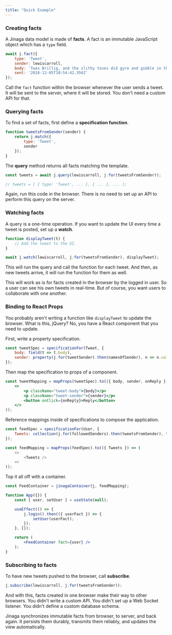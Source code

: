 ```yaml
---
title: "Quick Example"
---
```


### Creating facts

A Jinaga data model is made of **facts**.
A fact is an immutable JavaScript object which has a `type` field.

```javascript
await j.fact({
    type: 'Tweet',
    sender: lewiscarroll,
    body: 'Twas Brillig, and the slithy toves did gyre and gimble in the wabe.',
    sent: '2018-12-05T10:54:42.356Z'
});
```

Call the `fact` function within the browser whenever the user sends a tweet.
It will be sent to the server, where it will be stored.
You don't need a custom API for that.

### Querying facts

To find a set of facts, first define a **specification function**.

```javascript
function tweetsFromSender(sender) {
    return j.match({
        type: 'Tweet',
        sender
    });
}
```

The **query** method returns all facts matching the template.

```javascript
const tweets = await j.query(lewiscarroll, j.for(tweetsFromSender));

// tweets = [ { type: 'Tweet', ... }, { ... }, ... ];
```

Again, run this code in the browser.
There is no need to set up an API to perform this query on the server.

### Watching facts

A query is a one-time operation.
If you want to update the UI every time a tweet is posted, set up a **watch**.

```javascript
function displayTweet(t) {
    // Add the tweet to the UI.
}

await j.watch(lewiscarroll, j.for(tweetsFromSender), displayTweet);
```

This will run the query and call the function for each tweet.
And then, as new tweets arrive, it will run the function for them as well.

This will work as is for facts created in the browser by the logged in user.
So a user can see his own tweets in real-time.
But of course, you want users to collaborate with one another.

### Binding to React Props

You probably aren't writing a function like `displayTweet` to update the browser.
What is this, jQuery?
No, you have a React component that you need to update.

First, write a property specification.

```javascript
const tweetSpec = specificationFor(Tweet, {
    body: field(t => t.body),
    sender: property(j.for(tweetSender).then(namesOfSender), n => n.value, "<sender>")
});
```

Then map the specification to props of a component.

```jsx
const tweetMapping = mapProps(tweetSpec).to(({ body, sender, onReply }) => (
    <>
        <p className="tweet-body">{body}</p>
        <p className="tweet-sender">{sender}</p>
        <button onClick={onReply}>Reply</button>
    </>
));
```

Reference mappings inside of specifications to compose the application.

```javascript
const feedSpec = specificationFor(User, {
    Tweets: collection(j.for(followedSenders).then(tweetsFromSender), tweetMapping)
});

const feedMapping = mapProps(feedSpec).to(({ Tweets }) => (
    <>
        <Tweets />
    <>
));
```

Top it all off with a container.

```jsx
const FeedContainer = jinagaContainer(j, feedMapping);

function App({}) {
    const [ user, setUser ] = useState(null);

    useEffect(() => {
        j.login().then(({ userFact }) => {
            setUser(userFact);
        });
    }, []);

    return (
        <FeedContainer fact={user} />
    );
}
```

### Subscribing to facts

To have new tweets pushed to the browser, call **subscribe**.

```javascript
j.subscribe(lewiscarroll, j.for(tweetsFromSender));
```

And with this, facts created in one browser make their way to other browsers.
You didn't write a custom API.
You didn't set up a Web Socket listener.
You didn't define a custom database schema.

Jinaga synchronizes immutable facts from browser, to server, and back again.
It persists them durably, transmits them reliably, and updates the view automatically.